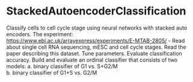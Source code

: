 # StackedAutoencoderClassification

Classify cells to cell cycle stage using neural networks with stacked auto encoders. 
The experiment: https://www.ebi.ac.uk/arrayexpress/experiments/E-MTAB-2805/ -
Read about single cell RNA sequencing, mESC and cell cycle stages.
Read the paper describing this dataset.
Tune parameters.
Evaluate classification accuracy.
Build and evaluate an ordinal classifier that consists of two models: 
    a. binary classifier of G1 vs. S+G2/M  
    b. binary classifier of G1+S vs. G2/M
